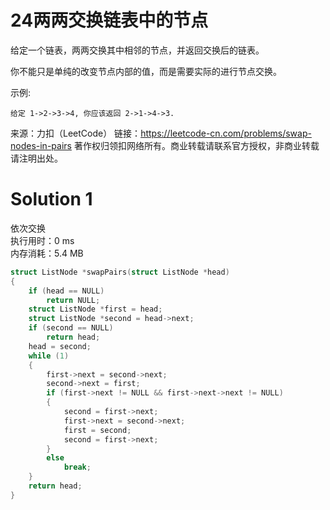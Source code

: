 # 24两两交换链表中的节点

给定一个链表，两两交换其中相邻的节点，并返回交换后的链表。

你不能只是单纯的改变节点内部的值，而是需要实际的进行节点交换。

示例:
```
给定 1->2->3->4, 你应该返回 2->1->4->3.
```
来源：力扣（LeetCode）
链接：https://leetcode-cn.com/problems/swap-nodes-in-pairs
著作权归领扣网络所有。商业转载请联系官方授权，非商业转载请注明出处。

# Solution 1
依次交换  
执行用时：0 ms  
内存消耗：5.4 MB  
``` c
struct ListNode *swapPairs(struct ListNode *head)
{
    if (head == NULL)
        return NULL;
    struct ListNode *first = head;
    struct ListNode *second = head->next;
    if (second == NULL)
        return head;
    head = second;
    while (1)
    {
        first->next = second->next;
        second->next = first;
        if (first->next != NULL && first->next->next != NULL)
        {
            second = first->next;
            first->next = second->next;
            first = second;
            second = first->next;
        }
        else
            break;
    }
    return head;
}
```